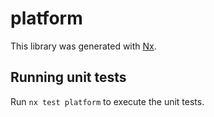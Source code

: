 # platform

This library was generated with [Nx](https://nx.dev).

## Running unit tests

Run `nx test platform` to execute the unit tests.
